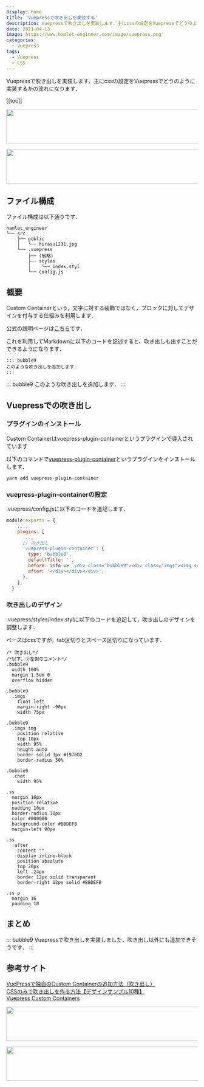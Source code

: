 ```yaml
---
display: home
title: 'Vuepressで吹き出しを実装する'
description: Vuepressで吹き出しを実装します．主にcssの設定をVuepressでどうのように実装するかの流れになります．
date: 2021-04-13
image: https://www.hamlet-engineer.com/image/vuepress.png
categories: 
  - Vuepress
tags:
  - Vuepress
  - CSS
---
```

Vuepressで吹き出しを実装します．主にcssの設定をVuepressでどうのように実装するかの流れになります．

<!-- more -->

<ClientOnly>
  <CallInArticleAdsense />
</ClientOnly>

[[toc]]

<!-- TechAcademy -->
<a href="//af.moshimo.com/af/c/click?a_id=2604050&p_id=1555&pc_id=2816&pl_id=29835&guid=ON" rel="nofollow" referrerpolicy="no-referrer-when-downgrade"><img src="//image.moshimo.com/af-img/0866/000000029835.jpg" width="728" height="90" style="border:none;"></a><img src="//i.moshimo.com/af/i/impression?a_id=2604050&p_id=1555&pc_id=2816&pl_id=29835" width="1" height="1" style="border:none;">

<!-- テックキャンプ -->
<a href="//af.moshimo.com/af/c/click?a_id=2641145&p_id=1770&pc_id=3386&pl_id=25847&guid=ON" rel="nofollow" referrerpolicy="no-referrer-when-downgrade"><img src="//image.moshimo.com/af-img/1115/000000025847.png" width="728" height="90" style="border:none;"></a><img src="//i.moshimo.com/af/i/impression?a_id=2641145&p_id=1770&pc_id=3386&pl_id=25847" width="1" height="1" style="border:none;">

## ファイル構成
ファイル構成は以下通りです．
```
hamlet_engineer
└── src
    ├── public
    │   └── hirasu1231.jpg
    └── .vuepress
        ├── (省略)
        ├── styles
        │    └── index.styl
        └── config.js
```

## 概要
Custom Containerという，文字に対する装飾ではなく，ブロックに対してデザインを付与する仕組みを利用します．

公式の説明ページは[こちら](https://v1.vuepress.vuejs.org/guide/markdown.html#custom-containers)です．

これを利用してMarkdownに以下のコードを記述すると、吹き出しも出すことができるようになります．
```
::: bubble9
このような吹き出しを追加します．
:::
```
::: bubble9
このような吹き出しを追加します．
:::


## Vuepressでの吹き出し
### プラグインのインストール
Custom Containerはvuepress-plugin-containerというプラグインで導入されています

以下のコマンドで[vuepress-plugin-container](https://github.com/vuepress/vuepress-plugin-container)というプラグインをインストールします．

```
yarn add vuepress-plugin-container
```

### vuepress-plugin-containerの設定
.vuepress/config.jsに以下のコードを追記します．
```js
module.exports = {
    ...,
    plugins: [
      ...,
      // 吹き出し
      'vuepress-plugin-container': {
        type: 'bubble9',
        defaultTitle: '',
        before: info => `<div class="bubble9"><div class="imgs"><img src="/hirasu1231.jpg" alt=""></div><div class="chat"><div class="ss">${info}`,
        after: '</div></div></div>',
      },
    ],
  }
```

### 吹き出しのデザイン
.vuepress/styles/index.stylに以下のコードを追記して，吹き出しのデザインを調整します．

ベースはcssですが，tab区切りとスペース区切りになっています．


```
/* 吹き出し*/
/*以下、②左側のコメント*/
.bubble9 
  width 100%
  margin 1.5em 0
  overflow hidden

.bubble9
  .imgs 
    float left
    margin-right -90px
    width 75px

.bubble9 
  .imgs img
    position relative
    top 10px
    width 95%
    height auto
    border solid 3px #1976D2
    border-radius 50%

.bubble9
  .chat 
    width 95%

.ss 
  margin 16px
  position relative
  padding 10px
  border-radius 10px
  color #000000
  background-color #BBDEFB
  margin-left 90px

.ss
  :after 
    content ""
    display inline-block
    position absolute
    top 20px 
    left -24px
    border 12px solid transparent
    border-right 12px solid #BBDEFB

.ss p 
  margin 16
  padding 10
```

## まとめ
::: bubble9
Vuepressで吹き出しを実装しました．吹き出し以外にも追加できそうです．
:::

## 参考サイト
[VuePressで独自のCustom Containerの追加方法（吹き出し）](https://web-and-investment.info/posts/2020/07/12/vuepress-custom-container.html)<br>
[CSSのみで吹き出しを作る方法【デザインサンプル10種】](https://lpeg.info/html/css_bubble.html)<br>
[Vuepress Custom Containers](https://v1.vuepress.vuejs.org/guide/markdown.html#custom-containers)

<!-- TechAcademy -->
<a href="//af.moshimo.com/af/c/click?a_id=2604050&p_id=1555&pc_id=2816&pl_id=29835&guid=ON" rel="nofollow" referrerpolicy="no-referrer-when-downgrade"><img src="//image.moshimo.com/af-img/0866/000000029835.jpg" width="728" height="90" style="border:none;"></a><img src="//i.moshimo.com/af/i/impression?a_id=2604050&p_id=1555&pc_id=2816&pl_id=29835" width="1" height="1" style="border:none;">

<!-- テックキャンプ -->
<a href="//af.moshimo.com/af/c/click?a_id=2641145&p_id=1770&pc_id=3386&pl_id=25847&guid=ON" rel="nofollow" referrerpolicy="no-referrer-when-downgrade"><img src="//image.moshimo.com/af-img/1115/000000025847.png" width="728" height="90" style="border:none;"></a><img src="//i.moshimo.com/af/i/impression?a_id=2641145&p_id=1770&pc_id=3386&pl_id=25847" width="1" height="1" style="border:none;">

<ClientOnly>
  <CallInArticleAdsense />
</ClientOnly>